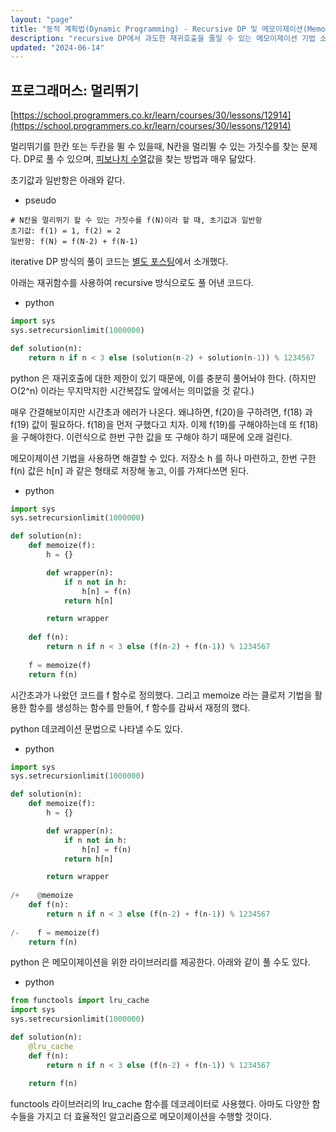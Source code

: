 ```yaml
---
layout: "page"
title: "동적 계획법(Dynamic Programming) - Recursive DP 및 메모이제이션(Memoization)"
description: "recursive DP에서 과도한 재귀호출을 줄일 수 있는 메모이제이션 기법 소개"
updated: "2024-06-14"
---
```


## 프로그래머스: 멀리뛰기

[https://school.programmers.co.kr/learn/courses/30/lessons/12914](https://school.programmers.co.kr/learn/courses/30/lessons/12914)

멀리뛰기를 한칸 또는 두칸을 뛸 수 있을때, N칸을 멀리뛸 수 있는 가짓수를 찾는 문제다. DP로 풀 수 있으며, [피보나치 수열](https://namu.wiki/w/%ED%94%BC%EB%B3%B4%EB%82%98%EC%B9%98%20%EC%88%98%EC%97%B4)값을 찾는 방법과 매우 닮았다.

초기값과 일반항은 아래와 같다.

- pseudo
```pseudo
# N칸을 멀리뛰기 할 수 있는 가짓수를 f(N)이라 할 때, 초기값과 일반항
초기값: f(1) = 1, f(2) = 2
일반항: f(N) = f(N-2) + f(N-1)
```

iterative DP 방식의 풀이 코드는 [별도 포스팅](/page/algorithm-dynamic-programming)에서 소개했다.

아래는 재귀함수를 사용하여 recursive 방식으로도 풀 어낸 코드다.

- python 
```py
import sys
sys.setrecursionlimit(1000000)

def solution(n):
    return n if n < 3 else (solution(n-2) + solution(n-1)) % 1234567
```

python 은 재귀호출에 대한 제한이 있기 때문에, 이를 충분히 풀어놔야 한다. (하지만 O(2^n) 이라는 무지막지한 시간복잡도 앞에서는 의미없을 것 같다.)

매우 간결해보이지만 시간초과 에러가 나온다. 왜냐하면, f(20)을 구하려면, f(18) 과 f(19) 값이 필요하다. f(18)을 먼저 구했다고 치자. 이제 f(19)를 구해야하는데 또 f(18)을 구해야한다. 이런식으로 한번 구한 값을 또 구해야 하기 때문에 오래 걸린다.

메모이제이션 기법을 사용하면 해결할 수 있다. 저장소 h 를 하나 마련하고, 한번 구한 f(n) 값은 h[n] 과 같은 형태로 저장해 놓고, 이를 가져다쓰면 된다.

- python
```py
import sys
sys.setrecursionlimit(1000000)

def solution(n):
    def memoize(f):
        h = {}

        def wrapper(n):
            if n not in h:
                h[n] = f(n)
            return h[n]

        return wrapper
    
    def f(n):
        return n if n < 3 else (f(n-2) + f(n-1)) % 1234567
    
    f = memoize(f)
    return f(n)
```

시간초과가 나왔던 코드를 f 함수로 정의했다. 그리고 memoize 라는 클로저 기법을 활용한 함수를 생성하는 함수를 만들어, f 함수를 감싸서 재정의 했다.

python 데코레이션 문법으로 나타낼 수도 있다.

- python
```py
import sys
sys.setrecursionlimit(1000000)

def solution(n):
    def memoize(f):
        h = {}

        def wrapper(n):
            if n not in h:
                h[n] = f(n)
            return h[n]

        return wrapper
    
/+    @memoize
    def f(n):
        return n if n < 3 else (f(n-2) + f(n-1)) % 1234567
    
/-    f = memoize(f)
    return f(n)
```

python 은 메모이제이션을 위한 라이브러리를 제공한다. 아래와 같이 풀 수도 있다.

- python
```py
from functools import lru_cache
import sys
sys.setrecursionlimit(1000000)

def solution(n):
    @lru_cache
    def f(n):
        return n if n < 3 else (f(n-2) + f(n-1)) % 1234567
    
    return f(n)
```

functools 라이브러리의 lru_cache 함수를 데코레이터로 사용했다. 아마도 다양한 함수들을 가지고 더 효율적인 알고리즘으로 메모이제이션을 수행할 것이다.
